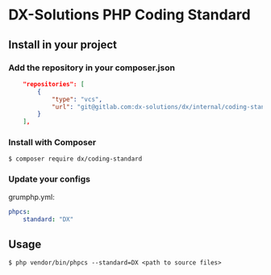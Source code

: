 # DX-Solutions PHP Coding Standard

## Install in your project

### Add the repository in your composer.json

```json
    "repositories": [
        {
            "type": "vcs",
            "url": "git@gitlab.com:dx-solutions/dx/internal/coding-standard.git"
        }
    ],
```

### Install with Composer

```
$ composer require dx/coding-standard
```

### Update your configs

grumphp.yml:

```yaml
phpcs:
    standard: "DX"
```

## Usage

```
$ php vendor/bin/phpcs --standard=DX <path to source files>
```
